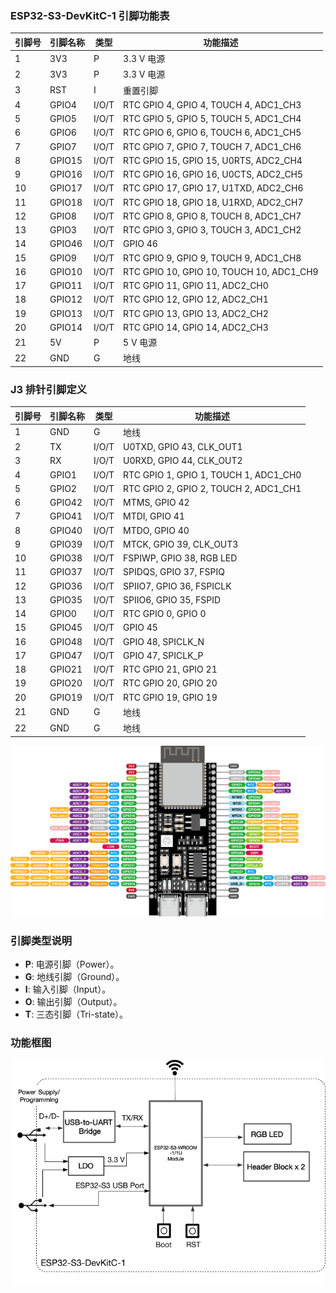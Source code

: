 
### ESP32-S3-DevKitC-1 引脚功能表

| 引脚号 | 引脚名称   | 类型  | 功能描述                                     |
|--------|------------|-------|----------------------------------------------|
| 1      | 3V3        | P     | 3.3 V 电源                                   |
| 2      | 3V3        | P     | 3.3 V 电源                                   |
| 3      | RST        | I     | 重置引脚                                     |
| 4      | GPIO4      | I/O/T | RTC GPIO 4, GPIO 4, TOUCH 4, ADC1_CH3       |
| 5      | GPIO5      | I/O/T | RTC GPIO 5, GPIO 5, TOUCH 5, ADC1_CH4       |
| 6      | GPIO6      | I/O/T | RTC GPIO 6, GPIO 6, TOUCH 6, ADC1_CH5       |
| 7      | GPIO7      | I/O/T | RTC GPIO 7, GPIO 7, TOUCH 7, ADC1_CH6       |
| 8      | GPIO15     | I/O/T | RTC GPIO 15, GPIO 15, U0RTS, ADC2_CH4       |
| 9      | GPIO16     | I/O/T | RTC GPIO 16, GPIO 16, U0CTS, ADC2_CH5       |
| 10     | GPIO17     | I/O/T | RTC GPIO 17, GPIO 17, U1TXD, ADC2_CH6       |
| 11     | GPIO18     | I/O/T | RTC GPIO 18, GPIO 18, U1RXD, ADC2_CH7       |
| 12     | GPIO8      | I/O/T | RTC GPIO 8, GPIO 8, TOUCH 8, ADC1_CH7       |
| 13     | GPIO3      | I/O/T | RTC GPIO 3, GPIO 3, TOUCH 3, ADC1_CH2       |
| 14     | GPIO46     | I/O/T | GPIO 46                                      |
| 15     | GPIO9      | I/O/T | RTC GPIO 9, GPIO 9, TOUCH 9, ADC1_CH8       |
| 16     | GPIO10     | I/O/T | RTC GPIO 10, GPIO 10, TOUCH 10, ADC1_CH9    |
| 17     | GPIO11     | I/O/T | RTC GPIO 11, GPIO 11, ADC2_CH0               |
| 18     | GPIO12     | I/O/T | RTC GPIO 12, GPIO 12, ADC2_CH1               |
| 19     | GPIO13     | I/O/T | RTC GPIO 13, GPIO 13, ADC2_CH2               |
| 20     | GPIO14     | I/O/T | RTC GPIO 14, GPIO 14, ADC2_CH3               |
| 21     | 5V         | P     | 5 V 电源                                     |
| 22     | GND        | G     | 地线                                         |

### J3 排针引脚定义

| 引脚号 | 引脚名称   | 类型  | 功能描述                                     |
|--------|------------|-------|----------------------------------------------|
| 1      | GND        | G     | 地线                                         |
| 2      | TX         | I/O/T | U0TXD, GPIO 43, CLK_OUT1                    |
| 3      | RX         | I/O/T | U0RXD, GPIO 44, CLK_OUT2                    |
| 4      | GPIO1      | I/O/T | RTC GPIO 1, GPIO 1, TOUCH 1, ADC1_CH0      |
| 5      | GPIO2      | I/O/T | RTC GPIO 2, GPIO 2, TOUCH 2, ADC1_CH1      |
| 6      | GPIO42     | I/O/T | MTMS, GPIO 42                                |
| 7      | GPIO41     | I/O/T | MTDI, GPIO 41                                |
| 8      | GPIO40     | I/O/T | MTDO, GPIO 40                                |
| 9      | GPIO39     | I/O/T | MTCK, GPIO 39, CLK_OUT3                     |
| 10     | GPIO38     | I/O/T | FSPIWP, GPIO 38, RGB LED                    |
| 11     | GPIO37     | I/O/T | SPIDQS, GPIO 37, FSPIQ                      |
| 12     | GPIO36     | I/O/T | SPIIO7, GPIO 36, FSPICLK                    |
| 13     | GPIO35     | I/O/T | SPIIO6, GPIO 35, FSPID                      |
| 14     | GPIO0      | I/O/T | RTC GPIO 0, GPIO 0                           |
| 15     | GPIO45     | I/O/T | GPIO 45                                      |
| 16     | GPIO48     | I/O/T | GPIO 48, SPICLK_N                            |
| 17     | GPIO47     | I/O/T | GPIO 47, SPICLK_P                            |
| 18     | GPIO21     | I/O/T | RTC GPIO 21, GPIO 21                        |
| 19     | GPIO20     | I/O/T | RTC GPIO 20, GPIO 20                        |
| 20     | GPIO19     | I/O/T | RTC GPIO 19, GPIO 19                        |
| 21     | GND        | G     | 地线                                         |
| 22     | GND        | G     | 地线                                         |
![Img](./media/img-20250318162525.png)

### 引脚类型说明

- **P**: 电源引脚（Power）。
- **G**: 地线引脚（Ground）。
- **I**: 输入引脚（Input）。
- **O**: 输出引脚（Output）。
- **T**: 三态引脚（Tri-state）。

### 功能框图

![](./media/img-20250318162746.png)


